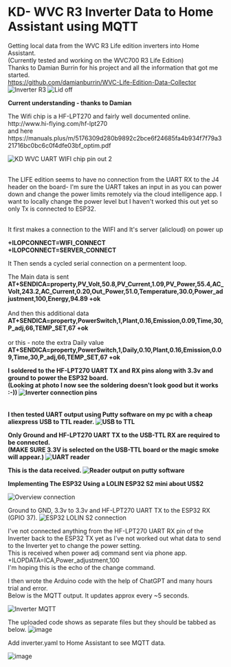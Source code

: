 # KD- WVC R3 Inverter Data to Home Assistant using MQTT
Getting local data from the WVC R3 Life edition inverters into Home Assistant.</br>
(Currently tested and working  on the WVC700 R3 Life Edition)</br>
Thanks to Damian Burrin for his project and all the information that got me started.</br>
https://github.com/damianburrin/WVC-Life-Edition-Data-Collector</br>
![Inverter R3](https://github.com/petermnz1/KD-WVC-R3-Inverter-/assets/91760855/43dd78d5-4ea7-45e9-9242-6ab1fac1a9ab)
![Lid off](https://github.com/petermnz1/KD-WVC-R3-Inverter-/assets/91760855/43542729-819f-49d6-9920-9e7a6f6f2b1a)

<b>Current understanding - thanks to Damian</b>
<p>The Wifi chip is a HF-LPT270 and fairly well documented online.</br> http://www.hi-flying.com/hf-lpt270 </br>and here </br> https://manuals.plus/m/5176309d280b9892c2bce6f24685fa4b934f7f79a321716bc0bc6c0f4dfe03bf_optim.pdf

![KD WVC UART WIFI chip pin out 2](https://github.com/petermnz1/KD-WVC-R3-Inverter-/assets/91760855/0ef4d715-c879-44c2-bf84-569125182754)

<br>
The LIFE edition seems to have no connection from the UART RX to the J4 header on the board- I'm sure the UART takes an input in as you can power down and change the power limits remotely via the cloud intelligence app. I want to locally change the power level but I haven't worked this out yet so only Tx is connected to ESP32.

<p></br>It first makes a connection to the WIFI and It's server (alicloud) on power up</br></p>

<b>+ILOPCONNECT=WIFI_CONNECT</br>
+ILOPCONNECT=SERVER_CONNECT</b>

It Then sends a cycled serial connection on a permentent loop.

The Main data is sent</br>
<b>
AT+SENDICA=property,PV_Volt,50.8,PV_Current,1.09,PV_Power,55.4,AC_Volt,243.2,AC_Current,0.20,Out_Power,51.0,Temperature,30.0,Power_adjustment,100,Energy,94.89
+ok<br></br>
</b>
And then this additional data</br>
<b>
AT+SENDICA=property,PowerSwitch,1,Plant,0.16,Emission,0.09,Time,30,P_adj,66,TEMP_SET,67
+ok
</b></br><br>
or this - note the extra Daily value</br> 
<b>
AT+SENDICA=property,PowerSwitch,1,Daily,0.10,Plant,0.16,Emission,0.09,Time,30,P_adj,66,TEMP_SET,67
+ok</br>

I soldered to the HF-LPT270 UART TX and RX pins along with 3.3v and ground to power the ESP32 board.</br>
(Looking at photo I now see the soldering doesn't look good but it works :-))
![Inverter connection pins](https://github.com/petermnz1/KD-WVC-R3-Inverter-/assets/91760855/8658950a-5c1c-4661-908d-2b0422e6b825)
</br>
</br>
</br>
I then tested UART output using Putty software on my pc with a cheap aliexpress USB to TTL reader.
![USB to TTL](https://github.com/petermnz1/KD-WVC-R3-Inverter-/assets/91760855/56448777-4f6f-43eb-bf32-e0955192f33f)

Only Ground and HF-LPT270 UART TX to the USB-TTL RX are required to be connected.</br>
(MAKE SURE 3.3V is selected on the USB-TTL board or the magic smoke will appear.)
![UART reader](https://github.com/petermnz1/KD-WVC-R3-Inverter-/assets/91760855/ac9df493-de3d-46f9-a456-889a6b4cccf6)

This is the data received.
![Reader output on putty software](https://github.com/petermnz1/KD-WVC-R3-Inverter-/assets/91760855/aacdd699-e53f-4673-ba47-b270e2f912db)

<b>Implementing The ESP32</b>
Using a LOLIN ESP32 S2 mini about US$2  </b>

![Overview connection](https://github.com/petermnz1/KD-WVC-R3-Inverter-/assets/91760855/23ae119b-c5d2-40c2-ba2c-c185eb4a7457)

Ground to GND, 3.3v to 3.3v and HF-LPT270 UART TX to the ESP32  RX (GPIO 37).</b>
![ESP32 LOLIN S2 connection](https://github.com/petermnz1/KD-WVC-R3-Inverter-/assets/91760855/60f2f46d-1033-4f96-b0e2-a7e6fda64d99)

I've not connected anything from the HF-LPT270 UART RX pin of the Inverter back to the ESP32 TX yet as I've not worked out what data to send to the Inverter yet to change the power setting.</br>
This is received when power adj command sent via phone app. </br>+ILOPDATA=ICA,Power_adjustment,100</br>
I'm hoping this is the echo of the change command.</br>

I then wrote the Arduino code with the help of ChatGPT and many hours trial and error.</br>
Below is the MQTT output. It updates approx every ~5 seconds.

![Inverter MQTT](https://github.com/petermnz1/KD-WVC-R3-Inverter-/assets/91760855/c3ae1be8-b13b-4ee8-a39c-6e4fa1d080b5)

The uploaded code shows as separate files but they should be tabbed as below.
![image](https://github.com/petermnz1/KD-WVC-R3-Inverter-/assets/91760855/f997d437-cbeb-49ca-809a-b2d49caab4e9)

Add  inverter.yaml to Home Assistant to see MQTT data.

![image](https://github.com/petermnz1/KD-WVC-R3-Inverter-/assets/91760855/52d0827c-fb84-49fa-b723-4045d9057658)


